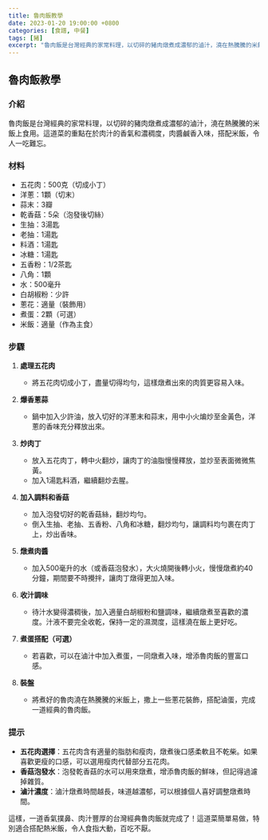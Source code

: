 ```yaml
---
title: 魯肉飯教學
date: 2023-01-20 19:00:00 +0800
categories: [食譜, 中餐]
tags: [豬] 
excerpt: "魯肉飯是台灣經典的家常料理，以切碎的豬肉燉煮成濃郁的滷汁，澆在熱騰騰的米飯上食用"
---
```


## 魯肉飯教學

### 介紹
魯肉飯是台灣經典的家常料理，以切碎的豬肉燉煮成濃郁的滷汁，澆在熱騰騰的米飯上食用。這道菜的重點在於肉汁的香氣和濃稠度，肉醬鹹香入味，搭配米飯，令人一吃難忘。

### 材料
- 五花肉：500克（切成小丁）
- 洋蔥：1顆（切末）
- 蒜末：3瓣
- 乾香菇：5朵（泡發後切絲）
- 生抽：3湯匙
- 老抽：1湯匙
- 料酒：1湯匙
- 冰糖：1湯匙
- 五香粉：1/2茶匙
- 八角：1顆
- 水：500毫升
- 白胡椒粉：少許
- 蔥花：適量（裝飾用）
- 煮蛋：2顆（可選）
- 米飯：適量（作為主食）

### 步驟

1. **處理五花肉**
   - 將五花肉切成小丁，盡量切得均勻，這樣燉煮出來的肉質更容易入味。

2. **爆香蔥蒜**
   - 鍋中加入少許油，放入切好的洋蔥末和蒜末，用中小火煸炒至金黃色，洋蔥的香味充分釋放出來。

3. **炒肉丁**
   - 放入五花肉丁，轉中火翻炒，讓肉丁的油脂慢慢釋放，並炒至表面微微焦黃。
   - 加入1湯匙料酒，繼續翻炒去腥。

4. **加入調料和香菇**
   - 加入泡發切好的乾香菇絲，翻炒均勻。
   - 倒入生抽、老抽、五香粉、八角和冰糖，翻炒均勻，讓調料均勻裹在肉丁上，炒出香味。

5. **燉煮肉醬**
   - 加入500毫升的水（或香菇泡發水），大火燒開後轉小火，慢慢燉煮約40分鐘，期間要不時攪拌，讓肉丁燉得更加入味。

6. **收汁調味**
   - 待汁水變得濃稠後，加入適量白胡椒粉和鹽調味，繼續燉煮至喜歡的濃度。汁液不要完全收乾，保持一定的濕潤度，這樣澆在飯上更好吃。

7. **煮蛋搭配（可選）**
   - 若喜歡，可以在滷汁中加入煮蛋，一同燉煮入味，增添魯肉飯的豐富口感。

8. **裝盤**
   - 將煮好的魯肉澆在熱騰騰的米飯上，撒上一些蔥花裝飾，搭配滷蛋，完成一道經典的魯肉飯。

### 提示
- **五花肉選擇**：五花肉含有適量的脂肪和瘦肉，燉煮後口感柔軟且不乾柴。如果喜歡更瘦的口感，可以選用瘦肉代替部分五花肉。
- **香菇泡發水**：泡發乾香菇的水可以用來燉煮，增添魯肉飯的鮮味，但記得過濾掉雜質。
- **滷汁濃度**：滷汁燉煮時間越長，味道越濃郁，可以根據個人喜好調整燉煮時間。

這樣，一道香氣撲鼻、肉汁豐厚的台灣經典魯肉飯就完成了！這道菜簡單易做，特別適合搭配熱米飯，令人食指大動，百吃不厭。

